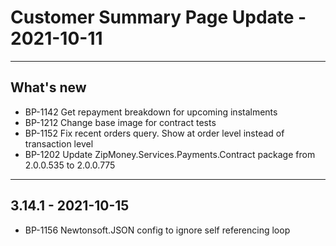 # Customer Summary Page Update - 2021-10-11

---

## What's new
* BP-1142 Get repayment breakdown for upcoming instalments
* BP-1212 Change base image for contract tests
* BP-1152 Fix recent orders query. Show at order level instead of transaction level
* BP-1202 Update ZipMoney.Services.Payments.Contract package from 2.0.0.535 to 2.0.0.775

---

## 3.14.1 - 2021-10-15
* BP-1156 Newtonsoft.JSON config to ignore self referencing loop
